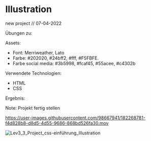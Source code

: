# Illustration

new project // 07-04-2022

Übungen zu:

Assets:
- Font: Merriweather, Lato
- Farbe: #202020, #24bff2, #fff, #F5FBFE.
- Farbe social media: #3b5998, #fcaf45, #55acee, #c4302b



Verwendete Technologien:

- HTML
- CSS



Ergebnis: 

Note: Projekt fertig stellen



https://user-images.githubusercontent.com/98667941/182268781-f4d828b8-d8d5-4d55-9686-868bd526fa30.mov



![Lev3_3_Project_css-einführung_Illustration](https://user-images.githubusercontent.com/98667941/182268570-1cc883a5-34dd-4238-99cf-4d6540c2245e.png)
